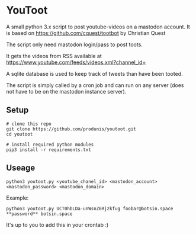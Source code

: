 # YouToot

A small python 3.x script to post youtube-videos on a mastodon account. 
It is based on https://github.com/cquest/tootbot by Christian Quest

The script only need mastodon login/pass to post toots.

It gets the videos from RSS available at https://www.youtube.com/feeds/videos.xml?channel_id=

A sqlite database is used to keep track of tweets than have been tooted.

The script is simply called by a cron job and can run on any server (does not have to be on the mastodon instance server).

## Setup

```
# clone this repo
git clone https://github.com/produnis/youtoot.git
cd youtoot

# install required python modules
pip3 install -r requirements.txt
```

## Useage

`python3 youtoot.py <youtube_chanel_id> <mastodon_account> <mastodon_password> <mastodon_domain>`

Example:

`python3 youtoot.py UCT0hbLDa-unWsnZ6Rjzkfug foobar@botsin.space **password** botsin.space`

It's up to you to add this in your crontab :)

